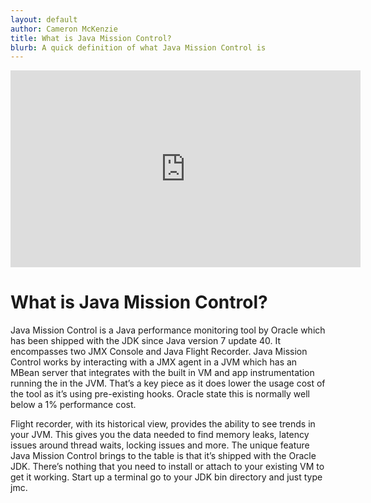 ```yaml
---
layout: default
author: Cameron McKenzie
title: What is Java Mission Control?
blurb: A quick definition of what Java Mission Control is
---
```

<div class="embed-responsive embed-responsive-16by9">
<iframe width="560" height="315" src="https://www.youtube.com/embed/E3gxhuATmHs" frameborder="0" allow="accelerometer; autoplay; clipboard-write; encrypted-media; gyroscope; picture-in-picture" allowfullscreen></iframe>
</div>

# What is Java Mission Control?

Java Mission Control is a Java performance monitoring tool by Oracle which has been shipped with the JDK since Java version 7 update 40. It encompasses two JMX Console and Java Flight Recorder. Java Mission Control works by interacting with a JMX agent in a JVM which has an MBean server that integrates with the built in VM and app instrumentation running the in the JVM. That’s a key piece as it does lower the usage cost of the tool as it’s using pre-existing hooks. Oracle state this is normally well below a 1% performance cost.

Flight recorder, with its historical view, provides the ability to see trends in your JVM. This gives you the data needed to find memory leaks, latency issues around thread waits, locking issues and more. The unique feature Java Mission Control brings to the table is that it’s shipped with the Oracle JDK. There’s nothing that you need to install or attach to your existing VM to get it working. Start up a terminal go to your JDK bin directory and just type jmc.



